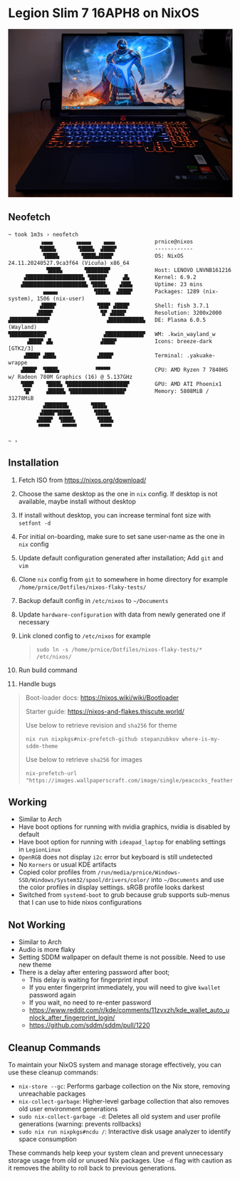 # Legion Slim 7 16APH8 on NixOS

![Image of Legion Slim 7 16APH8 on desk.](./images/hero.jpg)

## Neofetch

```shell
~ took 1m3s › neofetch 
          ▗▄▄▄       ▗▄▄▄▄    ▄▄▄▖            prnice@nixos 
          ▜███▙       ▜███▙  ▟███▛            ------------ 
           ▜███▙       ▜███▙▟███▛             OS: NixOS 24.11.20240527.9ca3f64 (Vicuña) x86_64 
            ▜███▙       ▜██████▛              Host: LENOVO LNVNB161216 
     ▟█████████████████▙ ▜████▛     ▟▙        Kernel: 6.9.2 
    ▟███████████████████▙ ▜███▙    ▟██▙       Uptime: 23 mins 
           ▄▄▄▄▖           ▜███▙  ▟███▛       Packages: 1289 (nix-system), 1506 (nix-user) 
          ▟███▛             ▜██▛ ▟███▛        Shell: fish 3.7.1 
         ▟███▛               ▜▛ ▟███▛         Resolution: 3200x2000 
▟███████████▛                  ▟██████████▙   DE: Plasma 6.0.5 (Wayland) 
▜██████████▛                  ▟███████████▛   WM: .kwin_wayland_w 
      ▟███▛ ▟▙               ▟███▛            Icons: breeze-dark [GTK2/3] 
     ▟███▛ ▟██▙             ▟███▛             Terminal: .yakuake-wrappe 
    ▟███▛  ▜███▙           ▝▀▀▀▀              CPU: AMD Ryzen 7 7840HS w/ Radeon 780M Graphics (16) @ 5.137GHz 
    ▜██▛    ▜███▙ ▜██████████████████▛        GPU: AMD ATI Phoenix1 
     ▜▛     ▟████▙ ▜████████████████▛         Memory: 5808MiB / 31278MiB 
           ▟██████▙       ▜███▙
          ▟███▛▜███▙       ▜███▙                                      
         ▟███▛  ▜███▙       ▜███▙                                     
         ▝▀▀▀    ▀▀▀▀▘       ▀▀▀▘

~ › 
```

## Installation

1. Fetch ISO from <https://nixos.org/download/>

2. Choose the same desktop as the one in `nix` config. If desktop is not available, maybe install without desktop

3. If install without desktop, you can increase terminal font size with `setfont -d`

4. For initial on-boarding, make sure to set sane user-name as the one in `nix` config

5. Update default configuration generated after installation; Add `git` and `vim`

6. Clone `nix` config from `git` to somewhere in home directory for example `/home/prnice/Dotfiles/nixos-flaky-tests/`

7. Backup default config in `/etc/nixos` to `~/Documents`

8. Update `hardware-configuration` with data from newly generated one if necessary

9. Link cloned config to `/etc/nixos` for example

   > ```shell
   > sudo ln -s /home/prnice/Dotfiles/nixos-flaky-tests/* /etc/nixos/
   > ```

10. Run build command

11. Handle bugs

> Boot-loader docs: <https://nixos.wiki/wiki/Bootloader>
>
> Starter guide: <https://nixos-and-flakes.thiscute.world/>
>
> Use below to retrieve revision and `sha256` for theme
>
> ```shell
> nix run nixpkgs#nix-prefetch-github stepanzubkov where-is-my-sddm-theme
> ```
>
> Use below to retrieve `sha256` for images
>
> ```shell
> nix-prefetch-url "https://images.wallpaperscraft.com/image/single/peacocks_feathers_patterns_118604_1600x1200.jpg"
> ```

## Working

- Similar to Arch
- Have boot options for running with nvidia graphics, nvidia is disabled by default
- Have boot option for running with `ideapad_laptop` for enabling settings in `LegionLinux`
- `OpenRGB` does not display `i2c` error but keyboard is still undetected
- No `Korners` or usual KDE artifacts
- Copied color profiles from `/run/media/prnice/Windows-SSD/Windows/System32/spool/drivers/color/` into `~/Documents` and use the color profiles in display settings. sRGB profile looks darkest
- Switched from `systemd-boot` to grub because grub supports sub-menus that I can use to hide nixos configurations

## Not Working

- Similar to Arch
- Audio is more flaky
- Setting SDDM wallpaper on default theme is not possible. Need to use new theme
- There is a delay after entering password after boot;
  - This delay is waiting for fingerprint input
  - If you enter fingerprint immediately, you will need to give `kwallet` password again
  - If you wait, no need to re-enter password
  - <https://www.reddit.com/r/kde/comments/11zvxzh/kde_wallet_auto_unlock_after_fingerprint_login/>
  - <https://github.com/sddm/sddm/pull/1220>

## Cleanup Commands

To maintain your NixOS system and manage storage effectively, you can use these cleanup commands:

- `nix-store --gc`: Performs garbage collection on the Nix store, removing unreachable packages
- `nix-collect-garbage`: Higher-level garbage collection that also removes old user environment generations
- `sudo nix-collect-garbage -d`: Deletes all old system and user profile generations (warning: prevents rollbacks)
- `sudo nix run nixpkgs#ncdu /`: Interactive disk usage analyzer to identify space consumption

These commands help keep your system clean and prevent unnecessary storage usage from old or unused Nix packages. Use `-d` flag with caution as it removes the ability to roll back to previous generations.
